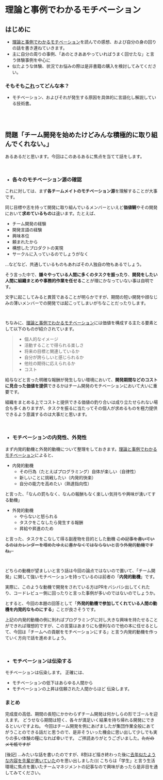 # 理論と事例でわかるモチベーション

## はじめに

- [理論と事例でわかるモチベーション](https://booth.pm/ja/items/1572897)を読んでの感想、および自分の身の回りの話を書き連ねていきます。
- 主に自分の周りの事例、「あのときああやっていればうまく回せたな」と言う体験事例を中心に
- 似たような体験、状況でお悩みの際は是非書籍の購入を検討してみてください。

### そもそも[これ](https://booth.pm/ja/items/1572897)ってどんな本？

- モチベーション、およびそれが発生する原因を具体的に言語化し解説している技術書。

<br/>
<br/>

## 問題「チーム開発を始めたけどみんな積極的に取り組んでくれない。」

あるあるだと思います。今回はこのあるあるに焦点を当てて話をします。

<br/>

- ### 各々のモチベーション源の確認

これに対しては、まず**各チームメイトのモチベーション源**を理解することが大事です。

同じ目標や志を持って開発に取り組んでいるメンバーといえど**価値観**やその開発において**求めているもの**は違います。たとえば、

- チーム開発の経験
- 開発言語の経験
- 興味本位
- 頼まれたから
- 構想したプロダクトの実現
- サークルに入っているのでしょうがなく

...などなど、共通しているものもあればその人独自の物もあるでしょう。

そう言った中で、**嫌々やっている人間に多くのタスクを振ったり**、**開発をしたい人間に組織まとめや事務的作業を任せる**ことが理にかなっていない事は自明です。

文字に起こしてみると異質であることが明らかですが、期間の短い開発や顔なじみの薄いメンバーでの開発では起こってしまいがちなことだったりします。

<br/>

ちなみに、[理論と事例でわかるモチベーション](https://booth.pm/ja/items/1572897)には価値を構成する主たる要素として以下のものが紹介されています。

> - 個人的なイメージ
> - 活動することで得られる楽しさ
> - 将来の目標と関連しているか
> - 自分が誇らしいと感じられるか
> - 他社の期待に応えられるか
> - コスト

給与などと言った明確な報酬が発生しない環境において、**開発期間などのコストに見合った価値を提供**できるかはチーム開発のモチベーションにおいて大いに重要です。

組織をまとめる上でコストと提供できる価値の釣り合いは成り立たせられない場合も多くありますが、タスクを振るに当たってその個人が求めるものを極力提供できるよう意識するのは大事だと思います。

<br/>

- ### モチベーションの内発性、外発性

まず内発的動機と外発的動機について整理をしておきます。[理論と事例でわかるモチベーション](https://booth.pm/ja/items/1572897)によると、
- 内発的動機
    - その行為（たとえばプログラミング）自体が楽しい（自律性）
    - 新しいことに挑戦したい（内発的快楽）
    - 自分の能力を高めたい（熟達指向性）

と言った、「なんの罰もなく、なんの報酬もなく楽しい気持ちや興味が湧いてする動機」

- 外発的動機
    - やらないと怒られる
    - タスクをこなしたら発生する報酬
    - 昇給や昇進のため

と言った、タスクをこなして得る副産物を目的とした動機 
~~この記事を書いているのはカレンダーを埋めたゆえに書かなくてはならないと言う外発的動機ですね。~~

<br/>

どちらの動機が望ましいと言う話は今回の論点ではないので置いて、「チーム開発」に関して強いモチベーションを持っているのは前者の「**内発的動機**」です。

実際に、このような動機で開発をされている方はPRをバシバシ出してくれたり、コードレビュー側に回ったりと言った事例が多いのではないのでしょうか。

とすると、今回の本題の回答として「**外発的動機で参加してくれている人間の動機を内発的なものにする**」ことが良さそうです。

上記の内発的動機の例に則ればプログラミングに対し大きな興味を持たせることができれば理想的ですが、この言葉はあまりにも便利なので他の本に任せるとして、今回は「チームへの貢献をモチベーションにする」と言う内発的動機を作っていく方向で話を進めましょう。


<br/>

- ### モチベーションは伝染する

モチベーションは伝染します。
正確には、
- モチベーションの低下はあらゆる人間から
- モチベーションの上昇は信頼された人間からほど
伝染します。


### まとめ

完成度の高低、期間の長短にかかわらずチーム開発は何かしらの形でゴールを迎えます。
どうせなら期間は短く、各々が満足いく結果を持ち帰れる開発にできるといいですよね。
今回はチーム開発を例にあげましたが集団作業全般にあてがうことのできる話だと思うので、是非そういった機会に思い出して少しでも実りの多い体験の糧になれば幸いです。
ご拝読ありがとうございました。~~ただのメモ帳ですが~~

[後記]
...みたいな話を書いたのですが、8割ほど描き終わった後に[去年似たような内容を先輩が書いていた](https://note.com/ozin/n/n26a3490620fe)のを思い出しました(((
こちらは「学生」と言う生活環境に焦点を置いたチームマネジメントの記事なので興味があったら是非目を通してみてください。

